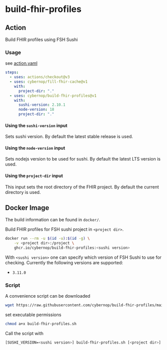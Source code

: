 # build-fhir-profiles

## Action
Build FHIR profiles using FSH Sushi

### Usage

see [action.yaml](action.yaml)

```yaml
steps:
  - uses: actions/checkout@v3
  - uses: cybernop/fill-fhir-cache@v1
    with:
      project-dir: "."
  - uses: cybernop/build-fhir-profiles@v1
    with:
      sushi-version: 2.10.1
      node-version: 18
      project-dir: "."
```
#### Using the `sushi-version` input

Sets sushi version. By default the latest stable release is used.

#### Using the `node-version` input

Sets nodejs version to be used for sushi. By default the latest LTS version is used.

#### Using the `project-dir` input

This input sets the root directory of the FHIR project. By default the current directory is used.

## Docker Image

The build information can be found in `docker/`.

Build FHIR profiles for FSH sushi project in `<project dir>`.

```bash
docker run --rm -u $(id -u):$(id -g) \
    -v <project dir>:/project \
    ghcr.io/cybernop/build-fhir-profiles:<sushi version>
```

With `<sushi version>` one can specify which version of FSH Sushi to use for checking. Currently the following versions are supported:

* `3.11.0`

### Script

A convenience script can be downloaded

```bash
wget https://raw.githubusercontent.com/cybernop/build-fhir-profiles/main/docker/scripts/build-fhir-profiles.sh
```

set executable permissions

```bash
chmod a+x build-fhir-profiles.sh
```

Call the script with

```bash
[SUSHI_VERSION=<sushi version>] build-fhir-profiles.sh [<project dir>]
```

